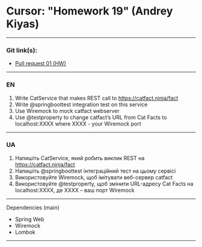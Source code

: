 # Cursor: "Homework 19" (Andrey Kiyas)
___
### Git link(s):
- [Pull request 01 (HW)](https://github.com/andrey-kiyas/CursorHomeWorks19/pull/1)
___
### EN
1) Write CatService that makes REST call to https://catfact.ninja/fact
2) Write @springboottest integration test on this service
3) Use Wiremock to mock catfact webserver
4) Use @testproperty to change catfact’s URL from Cat Facts to localhost:XXXX where XXXX - your Wiremock port
___
### UA
1) Напишіть CatService, який робить виклик REST на https://catfact.ninja/fact
2) Напишіть @springboottest інтеграційний тест на цьому сервісі
3) Використовуйте Wiremock, щоб імітувати веб-сервер catfact
4) Використовуйте @testproperty, щоб змінити URL-адресу Cat Facts на localhost:XXXX, де XXXX – ваш порт Wiremock
___
Dependencies (main)
- Spring Web
- Wiremock
- Lombok
---